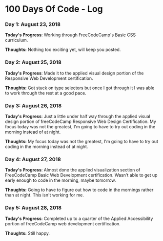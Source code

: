 # 100 Days Of Code - Log

### Day 1: August 23, 2018 


**Today's Progress**: Working through FreeCodeCamp's Basic CSS curriculum. 

**Thoughts:** Nothing too exciting yet, will keep you posted. 

### Day 2: August 25, 2018 


**Today's Progress**: Made it to the applied visual design portion of the Responsive Web Development certification. 

**Thoughts:** Got stuck on type selectors but once I got through it I was able to work through the rest at a good pace.

### Day 3: August 26, 2018 


**Today's Progress**: Just a little under half way through the applied visual design portion of freeCodeCamp Responsive Web Design Certification. My focus today was not the greatest, I'm going to have to try out coding in the morning instead of at night.

**Thoughts:**  My focus today was not the greatest, I'm going to have to try out coding in the morning instead of at night.

### Day 4: August 27, 2018 


**Today's Progress**: Almost done the applied visualization section of FreeCodeCamp Basic Web Development certification. Wasn't able to get up early enough to code in the morning, maybe tomorrow.

**Thoughts:**  Going to have to figure out how to code in the mornings rather than at night. This isn't working for me. 

### Day 5: August 28, 2018 


**Today's Progress**: Completed up to a quarter of the Applied Accessibility portion of freeCodeCamp web development certification. 


**Thoughts:** Still happy.
